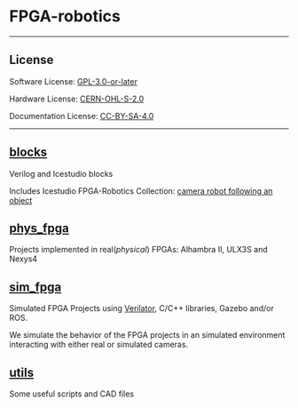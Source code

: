 # FPGA-robotics

---
## License <a name="license"></a>

Software License: [GPL-3.0-or-later](./LICENSE.md) 

Hardware License: [CERN-OHL-S-2.0](./doc/cern_ohl_s_v2.txt)

Documentation License: [CC-BY-SA-4.0](https://creativecommons.org/licenses/by-sa/4.0/)

---

## [blocks](./blocks)

Verilog and Icestudio blocks

Includes Icestudio FPGA-Robotics Collection: [camera robot following an object](./blocks/icestudio/icestudioCollection/FPGA-Robotics-v1-stable)


## [phys_fpga](./phys_fpga)

Projects implemented in real(_physical_) FPGAs: Alhambra II, ULX3S and Nexys4

## [sim_fpga](./sim_fpga)

Simulated FPGA Projects using [Verilator](https://verilator.org/), C/C++ libraries, Gazebo and/or ROS.

We simulate the behavior of the FPGA projects in an simulated environment interacting with either real or simulated cameras.

## [utils](./utils)

Some useful scripts and CAD files

